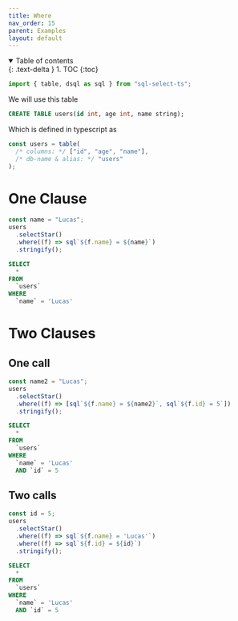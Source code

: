 ```yaml
---
title: Where
nav_order: 15
parent: Examples
layout: default
---
```


<details open markdown="block">
  <summary>
    Table of contents
  </summary>
  {: .text-delta }
1. TOC
{:toc}
</details>

```ts
import { table, dsql as sql } from "sql-select-ts";
```

We will use this table

```sql
CREATE TABLE users(id int, age int, name string);
```

Which is defined in typescript as

```ts
const users = table(
  /* columns: */ ["id", "age", "name"],
  /* db-name & alias: */ "users"
);
```

# One Clause

```ts
const name = "Lucas";
users
  .selectStar()
  .where((f) => sql`${f.name} = ${name}`)
  .stringify();
```

```sql
SELECT
  *
FROM
  `users`
WHERE
  `name` = 'Lucas'
```

# Two Clauses

## One call

```ts
const name2 = "Lucas";
users
  .selectStar()
  .where((f) => [sql`${f.name} = ${name2}`, sql`${f.id} = 5`])
  .stringify();
```

```sql
SELECT
  *
FROM
  `users`
WHERE
  `name` = 'Lucas'
  AND `id` = 5
```

## Two calls

```ts
const id = 5;
users
  .selectStar()
  .where((f) => sql`${f.name} = 'Lucas'`)
  .where((f) => sql`${f.id} = ${id}`)
  .stringify();
```

```sql
SELECT
  *
FROM
  `users`
WHERE
  `name` = 'Lucas'
  AND `id` = 5
```
